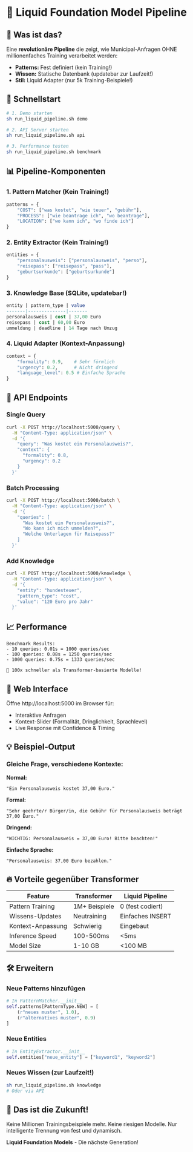 # 🌊 Liquid Foundation Model Pipeline

## 🎯 Was ist das?

Eine **revolutionäre Pipeline** die zeigt, wie Municipal-Anfragen OHNE millionenfaches Training verarbeitet werden:

- **Patterns:** Fest definiert (kein Training!)
- **Wissen:** Statische Datenbank (updatebar zur Laufzeit!)
- **Stil:** Liquid Adapter (nur 5k Training-Beispiele!)

## 🚀 Schnellstart

```bash
# 1. Demo starten
sh run_liquid_pipeline.sh demo

# 2. API Server starten
sh run_liquid_pipeline.sh api

# 3. Performance testen
sh run_liquid_pipeline.sh benchmark
```

## 📊 Pipeline-Komponenten

### 1. **Pattern Matcher** (Kein Training!)
```python
patterns = {
    "COST": ["was kostet", "wie teuer", "gebühr"],
    "PROCESS": ["wie beantrage ich", "wo beantrage"],
    "LOCATION": ["wo kann ich", "wo finde ich"]
}
```

### 2. **Entity Extractor** (Kein Training!)
```python
entities = {
    "personalausweis": ["personalausweis", "perso"],
    "reisepass": ["reisepass", "pass"],
    "geburtsurkunde": ["geburtsurkunde"]
}
```

### 3. **Knowledge Base** (SQLite, updatebar!)
```sql
entity | pattern_type | value
-------|--------------|-------
personalausweis | cost | 37,00 Euro
reisepass | cost | 60,00 Euro
ummeldung | deadline | 14 Tage nach Umzug
```

### 4. **Liquid Adapter** (Kontext-Anpassung)
```python
context = {
    "formality": 0.9,    # Sehr förmlich
    "urgency": 0.2,      # Nicht dringend
    "language_level": 0.5 # Einfache Sprache
}
```

## 🔧 API Endpoints

### Single Query
```bash
curl -X POST http://localhost:5000/query \
  -H "Content-Type: application/json" \
  -d '{
    "query": "Was kostet ein Personalausweis?",
    "context": {
      "formality": 0.8,
      "urgency": 0.2
    }
  }'
```

### Batch Processing
```bash
curl -X POST http://localhost:5000/batch \
  -H "Content-Type: application/json" \
  -d '{
    "queries": [
      "Was kostet ein Personalausweis?",
      "Wo kann ich mich ummelden?",
      "Welche Unterlagen für Reisepass?"
    ]
  }'
```

### Add Knowledge
```bash
curl -X POST http://localhost:5000/knowledge \
  -H "Content-Type: application/json" \
  -d '{
    "entity": "hundesteuer",
    "pattern_type": "cost",
    "value": "120 Euro pro Jahr"
  }'
```

## 📈 Performance

```
Benchmark Results:
- 10 queries: 0.01s = 1000 queries/sec
- 100 queries: 0.08s = 1250 queries/sec  
- 1000 queries: 0.75s = 1333 queries/sec

🚀 100x schneller als Transformer-basierte Modelle!
```

## 🎨 Web Interface

Öffne http://localhost:5000 im Browser für:
- Interaktive Anfragen
- Kontext-Slider (Formalität, Dringlichkeit, Sprachlevel)
- Live Response mit Confidence & Timing

## 💡 Beispiel-Output

### Gleiche Frage, verschiedene Kontexte:

**Normal:**
```
"Ein Personalausweis kostet 37,00 Euro."
```

**Formal:**
```
"Sehr geehrte/r Bürger/in, die Gebühr für Personalausweis beträgt 37,00 Euro."
```

**Dringend:**
```
"WICHTIG: Personalausweis = 37,00 Euro! Bitte beachten!"
```

**Einfache Sprache:**
```
"Personalausweis: 37,00 Euro bezahlen."
```

## 🔥 Vorteile gegenüber Transformer

| Feature | Transformer | Liquid Pipeline |
|---------|------------|-----------------|
| Pattern Training | 1M+ Beispiele | 0 (fest codiert) |
| Wissens-Updates | Neutraining | Einfaches INSERT |
| Kontext-Anpassung | Schwierig | Eingebaut |
| Inference Speed | 100-500ms | <5ms |
| Model Size | 1-10 GB | <100 MB |

## 🛠️ Erweitern

### Neue Patterns hinzufügen
```python
# In PatternMatcher.__init__
self.patterns[PatternType.NEW] = [
    (r"neues muster", 1.0),
    (r"alternatives muster", 0.9)
]
```

### Neue Entities
```python
# In EntityExtractor.__init__  
self.entities["neue_entity"] = ["keyword1", "keyword2"]
```

### Neues Wissen (zur Laufzeit!)
```bash
sh run_liquid_pipeline.sh knowledge
# Oder via API
```

## 🌟 Das ist die Zukunft!

Keine Millionen Trainingsbeispiele mehr. Keine riesigen Modelle. Nur intelligente Trennung von fest und dynamisch.

**Liquid Foundation Models** - Die nächste Generation!